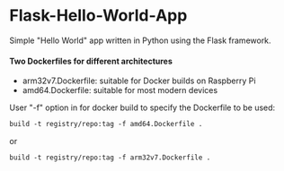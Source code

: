 # Flask-Hello-World-App
Simple "Hello World" app written in Python using the Flask framework.

#### Two Dockerfiles for different architectures
+ arm32v7.Dockerfile: suitable for Docker builds on Raspberry Pi
+ amd64.Dockerfile: suitable for most modern devices

User "-f" option in for docker build to specify the Dockerfile to be used:
```Dockerfile
build -t registry/repo:tag -f amd64.Dockerfile .
```
or
```Dockerfile
build -t registry/repo:tag -f arm32v7.Dockerfile .
```